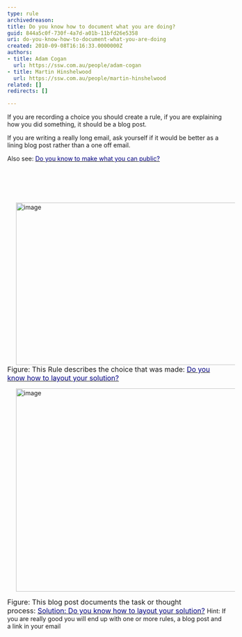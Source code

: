 ```yaml
---
type: rule
archivedreason: 
title: Do you know how to document what you are doing?
guid: 844a5c0f-730f-4a7d-a01b-11bfd26e5358
uri: do-you-know-how-to-document-what-you-are-doing
created: 2010-09-08T16:16:33.0000000Z
authors:
- title: Adam Cogan
  url: https://ssw.com.au/people/adam-cogan
- title: Martin Hinshelwood
  url: https://ssw.com.au/people/martin-hinshelwood
related: []
redirects: []

---
```




  <p>If you are recording a choice you should create a rule, if you are explaining how you did something, it should be a blog post. </p>
<p>If you are writing a really long email, ask yourself if it would be better as a lining blog post rather than a one off email. </p>
<p>Also see&#58; <a shape="rect" href="/Standards/Communication/RulesToBetterBlogging/Pages/WhatCanYouMakePublic.aspx"><font color="#000080">Do you know to make what you can public?</font></a></p>

<br><excerpt class='endintro'></excerpt><br>

  <p>
    <a shape="rect" href="/Standards/Communication/RulesToBetterBlogging/Pages/WhatCanYouMakePublic.aspx">
    </a>&#160; </p>
<p><img title="image" style="background-image&#58;none;border-bottom&#58;0px;border-left&#58;0px;margin&#58;0px 20px;padding-left&#58;0px;width&#58;800px;padding-right&#58;0px;display&#58;inline;height&#58;374px;border-top&#58;0px;border-right&#58;0px;padding-top&#58;0px;" alt="image" src="/Standards/Communication/RulesToBetterBlogging/PublishingImages/RulesBloggingDocumentGood2.jpg" border="0" /><br>
<font class="ms-rteCustom-FigureGood" size="+0">Figure&#58; This Rule describes the choice that was made&#58; <a shape="rect" href="http&#58;//www.ssw.com.au/ssw/Standards/Rules/RulesToBetterSourceControlwithTFS.aspx#LayoutSolution" target="_blank"><font color="#000080">Do you know how to layout your solution?</font></a> </font></p>
<p><img title="image" style="background-image&#58;none;border-bottom&#58;0px;border-left&#58;0px;margin&#58;0px 20px;padding-left&#58;0px;width&#58;800px;padding-right&#58;0px;display&#58;inline;height&#58;468px;border-top&#58;0px;border-right&#58;0px;padding-top&#58;0px;" alt="image" src="/Standards/Communication/RulesToBetterBlogging/PublishingImages/RulesBloggingDocumentGood.jpg" border="0" /></p>
<p><font class="ms-rteCustom-FigureGood" size="+0">Figure&#58; This blog post documents the task or thought process&#58;&#160;<a shape="rect" href="http&#58;//blog.hinshelwood.com/archive/2010/05/17/guidance-how-to-layout-you-files-for-an-ideal-solution.aspx" title="http&#58;//blog.hinshelwood.com/archive/2010/05/17/guidance-how-to-layout-you-files-for-an-ideal-solution.aspx"><font color="#000080">Solution&#58; Do you know how to layout your solution?</font></a> </font>Hint&#58; If you are really good you will end up with one or more rules, a blog post and a link in your email</p>



